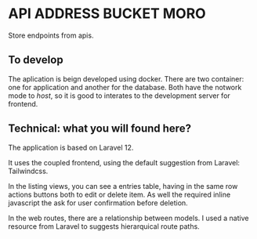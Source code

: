 # API ADDRESS BUCKET MORO

Store endpoints from apis.

## To develop

The aplication is beign developed using docker. There are two container: one for application and another for the database. Both have the notwork mode to *host*, so it is good to interates to the development server for frontend.

## Technical: what you will found here?

The application is based on Laravel 12.

It uses the coupled frontend, using the default suggestion from Laravel: Tailwindcss.

In the listing views, you can see a entries table, having in the same row actions buttons both to edit or delete item. As well the required inline javascript the ask for user confirmation before deletion.

In the web routes, there are a relationship between models. I used a native resource from Laravel to suggests hierarquical route paths.
